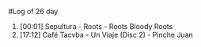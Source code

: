 #Log of 26 day

1. [00:01] Sepultura - Roots - Roots Bloody Roots
1. [17:12] Café Tacvba - Un Viaje (Disc 2) - Pinche Juan
